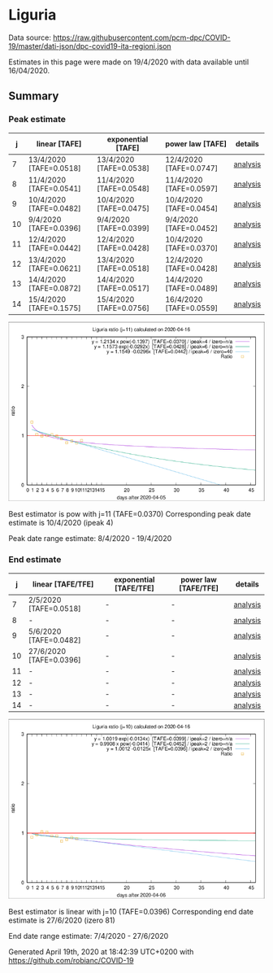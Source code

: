 # Liguria


Data source: https://raw.githubusercontent.com/pcm-dpc/COVID-19/master/dati-json/dpc-covid19-ita-regioni.json

Estimates in this page were made on 19/4/2020 with data available until 16/04/2020.


## Summary 

### Peak estimate 
|j|linear [TAFE]|exponential [TAFE]|power law [TAFE]|details|
|---|----|-----------|---------|-------|
|7|13/4/2020 [TAFE=0.0518]|13/4/2020 [TAFE=0.0538]|12/4/2020 [TAFE=0.0747]|[analysis](COVID-19_liguria_j7_2020-04-16.md)|
|8|11/4/2020 [TAFE=0.0541]|11/4/2020 [TAFE=0.0548]|11/4/2020 [TAFE=0.0597]|[analysis](COVID-19_liguria_j8_2020-04-16.md)|
|9|10/4/2020 [TAFE=0.0482]|10/4/2020 [TAFE=0.0475]|10/4/2020 [TAFE=0.0454]|[analysis](COVID-19_liguria_j9_2020-04-16.md)|
|10|9/4/2020 [TAFE=0.0396]|9/4/2020 [TAFE=0.0399]|9/4/2020 [TAFE=0.0452]|[analysis](COVID-19_liguria_j10_2020-04-16.md)|
|11|12/4/2020 [TAFE=0.0442]|12/4/2020 [TAFE=0.0428]|10/4/2020 [TAFE=0.0370]|[analysis](COVID-19_liguria_j11_2020-04-16.md)|
|12|13/4/2020 [TAFE=0.0621]|13/4/2020 [TAFE=0.0518]|12/4/2020 [TAFE=0.0428]|[analysis](COVID-19_liguria_j12_2020-04-16.md)|
|13|14/4/2020 [TAFE=0.0872]|14/4/2020 [TAFE=0.0517]|14/4/2020 [TAFE=0.0489]|[analysis](COVID-19_liguria_j13_2020-04-16.md)|
|14|15/4/2020 [TAFE=0.1575]|15/4/2020 [TAFE=0.0756]|16/4/2020 [TAFE=0.0559]|[analysis](COVID-19_liguria_j14_2020-04-16.md)|

![best peak estimate](COVID-19_liguria_j11_2020-04-16.png)

Best estimator is pow with j=11 (TAFE=0.0370)
Corresponding peak date estimate is 10/4/2020 (ipeak 4)


Peak date range estimate: 8/4/2020 - 19/4/2020

### End estimate 
|j|linear [TAFE/TFE]|exponential [TAFE/TFE]|power law [TAFE/TFE]|details|
|---|----|-----------|---------|-------|
|7|2/5/2020 [TAFE=0.0518]|-|-|[analysis](COVID-19_liguria_j7_2020-04-16.md)|
|8|-|-|-|[analysis](COVID-19_liguria_j8_2020-04-16.md)|
|9|5/6/2020 [TAFE=0.0482]|-|-|[analysis](COVID-19_liguria_j9_2020-04-16.md)|
|10|27/6/2020 [TAFE=0.0396]|-|-|[analysis](COVID-19_liguria_j10_2020-04-16.md)|
|11|-|-|-|[analysis](COVID-19_liguria_j11_2020-04-16.md)|
|12|-|-|-|[analysis](COVID-19_liguria_j12_2020-04-16.md)|
|13|-|-|-|[analysis](COVID-19_liguria_j13_2020-04-16.md)|
|14|-|-|-|[analysis](COVID-19_liguria_j14_2020-04-16.md)|

![best zero estimate](COVID-19_liguria_j10_2020-04-16.png)

Best estimator is linear with j=10 (TAFE=0.0396)
Corresponding end date estimate is 27/6/2020 (izero 81)


End date range estimate: 7/4/2020 - 27/6/2020

Generated April 19th, 2020 at 18:42:39 UTC+0200 with https://github.com/robianc/COVID-19
